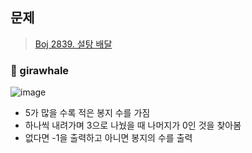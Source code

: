## 문제
> [Boj 2839. 설탕 배달](https://www.acmicpc.net/problem/2839)


### :whale: girawhale

![image](https://user-images.githubusercontent.com/48428699/91522694-d8ea6580-e935-11ea-83f9-0496f4cbbc6b.png)

- 5가 많을 수록 적은 봉지 수를 가짐
- 하나씩 내려가며 3으로 나눴을 때 나머지가 0인 것을 찾아봄
- 없다면 -1을 출력하고 아니면 봉지의 수를 출력